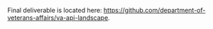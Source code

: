 Final deliverable is located here: https://github.com/department-of-veterans-affairs/va-api-landscape.  
